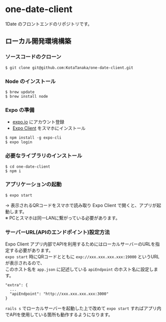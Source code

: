 # one-date-client
1Date のフロントエンドのリポジトリです。

## ローカル開発環境構築

### ソースコードのクローン

```
$ git clone git@github.com:KotaTanaka/one-date-client.git
```

### Node のインストール

```
$ brew update
$ brew install node
```

### Expo の準備

* [expo.io](https://expo.io) にアカウント登録
* [Expo Client](https://itunes.apple.com/jp/app/expo-client/id982107779) をスマホにインストール

```
$ npm install -g expo-cli
$ expo login
```

### 必要なライブラリのインストール

```
$ cd one-date-client
$ npm i
```

### アプリケーションの起動

```
$ expo start
```

→ 表示されるQRコードをスマホで読み取り Expo Client で開くと、アプリが起動します。  
※ PCとスマホは同一LANに繋がっている必要があります。

### サーバーURL(APIのエンドポイント)設定方法

Expo Client アプリ内部でAPIを利用するためにはローカルサーバーのURLを指定する必要があります。  
`expo start` 時にQRコードとともに `exp://xxx.xxx.xxx.xxx:19000` というURLが表示されるので、  
このホスト名を `app.json` に記述している `apiEndpoint` のホスト名に設定します。

```
"extra": {
  ...
  "apiEndpoint": "http://xxx.xxx.xxx.xxx:3000"
}
```

`rails s` でローカルサーバーを起動した上で改めて `expo start` すればアプリ内でAPIを使用している箇所も動作するようになります。
